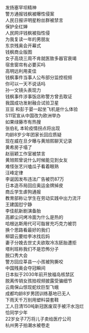 发扬塞罕坝精神  
警方通报钱枫被曝性侵案  
人民日报评明星粉丝群被禁言  
保护全红婵  
人民网评钱枫被指性侵  
为我复读一年的男朋友  
东京残奥会开幕式  
钱枫商业版图  
女子高烧三周不肯就医致多器官衰竭  
宿舍窗帘有必要买吗  
高明远利用麦佳  
钱枫事件当事人公布部分监控视频  
你可以一天不说话吗  
孙一文镜头表现力  
钱枫事件涉事饭店称警方曾去取证  
我国成功发射融合试验卫星  
豆豆 和彭于晏一起坐飞机是什么体验  
S11官宣从中国改为欧洲举办  
如果绿藤市有热搜  
张伯礼 本轮疫情拐点将出现  
均龄8岁少年团家长回应质疑  
现在威在旦夕曝与黄旭熙聊天记录  
黄希房子塌了  
赵丽颖工作室被禁言  
黄旭熙曾说什么时候能见到女友  
难怪张艺兴嗑瓜子看着眼熟  
汪峰定律  
李诞因发布违法广告被罚87万  
日本造币局回应奥运金牌掉皮  
商丘学生虐狗通报  
教育部称让学生在劳动实践中出力流汗  
王建国怼宁静  
李佳航新剧演备胎  
高卿尘问烤冷面为什么是热的  
哈根达斯用代可可脂冒充巧克力被罚  
换个思路看最好的我们  
柳碧云要给李冰找后妈  
妻子分娩去世丈夫欲取冷冻胚胎遭拒  
塔利班称我们不是恐怖分子  
脱口秀大会  
警方回应莘县一小孩被狗撕咬  
中国残奥会夺冠瞬间  
日本拟于2030年前开放福岛核禁区  
脱离传销女孩拍视频披露受骗细节  
云南保山惊现蛇纹巨型飞蛾  
成都均龄8岁男团训练基地已无人  
下雨天千万别用塑料袋套鞋  
工人日清150吨新冠医废双手被汗水泡烂  
恰同学少年  
22岁女子7万将儿子卖给医疗公司  
杭州男子拍潮水被卷走  
